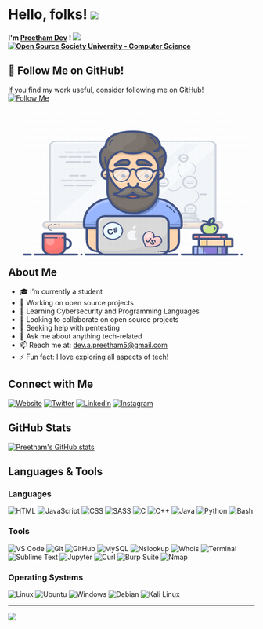 # Hello, folks! <img src="https://raw.githubusercontent.com/MartinHeinz/MartinHeinz/master/wave.gif" width="30px">

#### I'm [Preetham Dev][website] ! ![](https://komarev.com/ghpvc/?username=Macronol5&color=brightgreen&style=plastic&label=PROFILE+VIEWS) <a href="https://github.com/ossu/computer-science"><img alt="Open Source Society University - Computer Science" src="https://img.shields.io/badge/OSSU-computer--science-blue.svg"></a>

## 👋 Follow Me on GitHub!
If you find my work useful, consider following me on GitHub!  
[![Follow Me](https://img.shields.io/github/followers/Macronol5?style=social)](https://github.com/Macronol5)


<img align="right" alt="GIF" src="https://github.com/Macronol5/Macronol5/blob/main/programmer.gif?raw=true" width="500" height="320" />

## About Me

- 🎓 I’m currently a student
- 🔭 Working on open source projects
- 🌱 Learning Cybersecurity and Programming Languages
- 👯 Looking to collaborate on open source projects
- 🤔 Seeking help with pentesting
- 💬 Ask me about anything tech-related
- 📫 Reach me at: dev.a.preetham5@gmail.com
- ⚡ Fun fact: I love exploring all aspects of tech!

## Connect with Me
[![Website](https://img.shields.io/badge/Website-000000?style=for-the-badge&logo=About.me&logoColor=white)][website]
[![Twitter](https://img.shields.io/badge/Twitter-1DA1F2?style=for-the-badge&logo=Twitter&logoColor=white)][twitter]
[![LinkedIn](https://img.shields.io/badge/LinkedIn-0077B5?style=for-the-badge&logo=LinkedIn&logoColor=white)][linkedin]
[![Instagram](https://img.shields.io/badge/Instagram-E4405F?style=for-the-badge&logo=Instagram&logoColor=white)][instagram]

## GitHub Stats
[![Preetham's GitHub stats](https://github-readme-stats.vercel.app/api?username=Macronol5&count_private=true&show_icons=true&theme=radical&include_all_commits=true)](https://github.com/Macronol5)

## Languages & Tools
### Languages
![HTML](https://img.shields.io/badge/HTML-E34F26?style=for-the-badge&logo=html5&logoColor=white)
![JavaScript](https://img.shields.io/badge/JavaScript-F7DF1E?style=for-the-badge&logo=javascript&logoColor=black)
![CSS](https://img.shields.io/badge/CSS-1572B6?style=for-the-badge&logo=css3&logoColor=white)
![SASS](https://img.shields.io/badge/SASS-CC6699?style=for-the-badge&logo=sass&logoColor=white)
![C](https://img.shields.io/badge/C-A8B9CC?style=for-the-badge&logo=c&logoColor=black)
![C++](https://img.shields.io/badge/C++-00599C?style=for-the-badge&logo=cplusplus&logoColor=white)
![Java](https://img.shields.io/badge/Java-007396?style=for-the-badge&logo=java&logoColor=white)
![Python](https://img.shields.io/badge/Python-3776AB?style=for-the-badge&logo=python&logoColor=white)
![Bash](https://img.shields.io/badge/Bash-4EAA25?style=for-the-badge&logo=gnu-bash&logoColor=white)

### Tools
![VS Code](https://img.shields.io/badge/VS%20Code-007ACC?style=for-the-badge&logo=visual-studio-code&logoColor=white)
![Git](https://img.shields.io/badge/Git-F05032?style=for-the-badge&logo=git&logoColor=white)
![GitHub](https://img.shields.io/badge/GitHub-181717?style=for-the-badge&logo=github&logoColor=white)
![MySQL](https://img.shields.io/badge/MySQL-4479A1?style=for-the-badge&logo=mysql&logoColor=white)
![Nslookup](https://img.shields.io/badge/Nslookup-000000?style=for-the-badge&logo=gnu-bash&logoColor=white)
![Whois](https://img.shields.io/badge/Whois-000000?style=for-the-badge&logo=gnu-bash&logoColor=white)
![Terminal](https://img.shields.io/badge/Terminal-000000?style=for-the-badge&logo=gnu-bash&logoColor=white)
![Sublime Text](https://img.shields.io/badge/Sublime_Text-FF9800?style=for-the-badge&logo=sublime-text&logoColor=white)
![Jupyter](https://img.shields.io/badge/Jupyter-F37626?style=for-the-badge&logo=jupyter&logoColor=white)
![Curl](https://img.shields.io/badge/Curl-073551?style=for-the-badge&logo=curl&logoColor=white)
![Burp Suite](https://img.shields.io/badge/Burp%20Suite-FF7139?style=for-the-badge&logo=burp-suite&logoColor=white)
![Nmap](https://img.shields.io/badge/Nmap-4682B4?style=for-the-badge&logo=nmap&logoColor=white)

### Operating Systems
![Linux](https://img.shields.io/badge/Linux-FCC624?style=for-the-badge&logo=linux&logoColor=black)
![Ubuntu](https://img.shields.io/badge/Ubuntu-E95420?style=for-the-badge&logo=ubuntu&logoColor=white)
![Windows](https://img.shields.io/badge/Windows-0078D6?style=for-the-badge&logo=windows&logoColor=white)
![Debian](https://img.shields.io/badge/Debian-A81D33?style=for-the-badge&logo=debian&logoColor=white)
![Kali Linux](https://img.shields.io/badge/Kali_Linux-557C94?style=for-the-badge&logo=kalilinux&logoColor=white)


---

[website]: https://linktr.ee/Macronol5
[twitter]: https://twitter.com/preethamDev7
[instagram]: https://instagram.com/clex_marto
[linkedin]: https://linkedin.com/in/pdtb

<img src="https://t.bkit.co/w_6480568291ad0.gif" />
